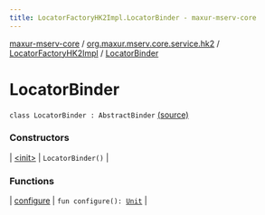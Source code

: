 ```yaml
---
title: LocatorFactoryHK2Impl.LocatorBinder - maxur-mserv-core
---
```


[maxur-mserv-core](../../../index.html) / [org.maxur.mserv.core.service.hk2](../../index.html) / [LocatorFactoryHK2Impl](../index.html) / [LocatorBinder](.)

# LocatorBinder

`class LocatorBinder : AbstractBinder` [(source)](https://github.com/myunusov/maxur-mserv/tree/master/maxur-mserv-core/src/main/kotlin/org/maxur/mserv/core/service/hk2/LocatorFactoryHK2Impl.kt#L96)

### Constructors

| [&lt;init&gt;](-init-.html) | `LocatorBinder()` |

### Functions

| [configure](configure.html) | `fun configure(): `[`Unit`](https://kotlinlang.org/api/latest/jvm/stdlib/kotlin/-unit/index.html) |

